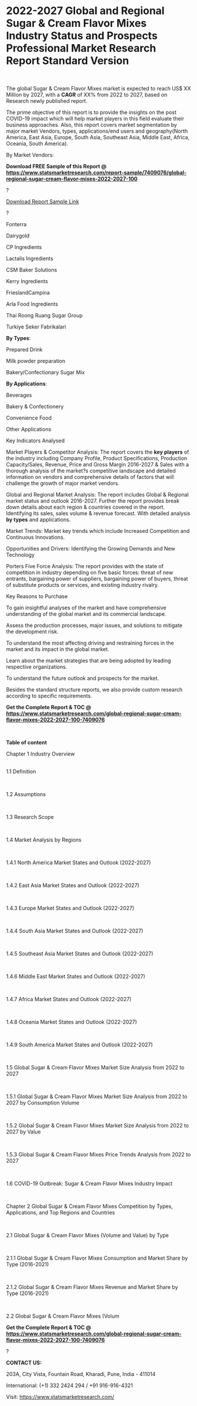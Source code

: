<h1>2022-2027 Global and Regional Sugar & Cream Flavor Mixes Industry Status and Prospects Professional Market Research Report Standard Version</h1><br/><p>The global Sugar & Cream Flavor Mixes market is expected to reach US$ XX Million by 2027, with a <strong>CAGR</strong> of XX% from 2022 to 2027, based on Research newly published report.</p>
 
 
 
 <p>The prime objective of this report is to provide the insights on the post COVID-19 impact which will help market players in this field evaluate their business approaches. Also, this report covers market segmentation by major market Vendors, types, applications/end users and geography(North America, East Asia, Europe, South Asia, Southeast Asia, Middle East, Africa, Oceania, South America).</p>
 
 
 
 <p>By Market Vendors:</p>
 
 
 
 <div><b>Download FREE Sample of this Report @ <a href="https://www.statsmarketresearch.com/download-free-sample/7409076/global-regional-sugar-cream-flavor-mixes-2022-2027-100">https://www.statsmarketresearch.com/report-sample/7409076/global-regional-sugar-cream-flavor-mixes-2022-2027-100</a></b></div>
 
 
 
 <p>? </p>
 
 
 
 <p><a href="https://www.statsmarketresearch.com/download-free-sample/7409076/global-regional-sugar-cream-flavor-mixes-2022-2027-100">Download Report Sample Link</a></p>
 
 
 
 <p>? </p>
 
 
 
 <p>Fonterra</p>
 
 
 
 <p>Dairygold</p>
 
 
 
 <p>CP Ingredients</p>
 
 
 
 <p>Lactalis Ingredients</p>
 
 
 
 <p>CSM Baker Solutions</p>
 
 
 
 <p>Kerry Ingredients</p>
 
 
 
 <p>FrieslandCampina</p>
 
 
 
 <p>Arla Food Ingredients</p>
 
 
 
 <p>Thai Roong Ruang Sugar Group</p>
 
 
 
 <p>Turkiye Seker Fabrikalari</p>
 
 
 
 <p><strong>By Types</strong>:</p>
 
 
 
 <p>Prepared Drink</p>
 
 
 
 <p>Milk powder preparation</p>
 
 
 
 <p>Bakery/Confectionary Sugar Mix</p>
 
 
 
 <p><strong><strong>By Applications</strong></strong>:</p>
 
 
 
 <p>Beverages</p>
 
 
 
 <p>Bakery & Confectionery</p>
 
 
 
 <p>Convenience Food</p>
 
 
 
 <p>Other Applications</p>
 
 
 
 <p>Key Indicators Analysed</p>
 
 
 
 <p>Market Players & Competitor Analysis: The report covers the <strong>key players</strong> of the industry including Company Profile, Product Specifications, Production Capacity/Sales, Revenue, Price and Gross Margin 2016-2027 & Sales with a thorough analysis of the market?s competitive landscape and detailed information on vendors and comprehensive details of factors that will challenge the growth of major market vendors.</p>
 
 
 
 <p>Global and Regional Market Analysis: The report includes Global & Regional market status and outlook 2016-2027. Further the report provides break down details about each region & countries covered in the report. Identifying its sales, sales volume & revenue forecast. With detailed analysis <strong>by types</strong> and applications.</p>
 
 
 
 <p>Market Trends: Market key trends which include Increased Competition and Continuous Innovations.</p>
 
 
 
 <p>Opportunities and Drivers: Identifying the Growing Demands and New Technology</p>
 
 
 
 <p>Porters Five Force Analysis: The report provides with the state of competition in industry depending on five basic forces: threat of new entrants, bargaining power of suppliers, bargaining power of buyers, threat of substitute products or services, and existing industry rivalry.</p>
 
 
 
 <p>Key Reasons to Purchase</p>
 
 
 
 <p>To gain insightful analyses of the market and have comprehensive understanding of the global market and its commercial landscape.</p>
 
 
 
 <p>Assess the production processes, major issues, and solutions to mitigate the development risk.</p>
 
 
 
 <p>To understand the most affecting driving and restraining forces in the market and its impact in the global market.</p>
 
 
 
 <p>Learn about the market strategies that are being adopted by leading respective organizations.</p>
 
 
 
 <p>To understand the future outlook and prospects for the market.</p>
 
 
 
 <p>Besides the standard structure reports, we also provide custom research according to specific requirements.</p>
 
 
 
 <div><b>Get the Complete Report & TOC @ <a href="https://www.statsmarketresearch.com/global-regional-sugar-cream-flavor-mixes-2022-2027-100-7409076">https://www.statsmarketresearch.com/global-regional-sugar-cream-flavor-mixes-2022-2027-100-7409076</a></b></div>
 
 
 
 <p><br />
 
 <b>Table of content</b></p>
 
 
 
 <p>Chapter 1 Industry Overview<br />
 
 <br />
 
 1.1 Definition<br />
 
 <br />
 
 1.2 Assumptions<br />
 
 <br />
 
 1.3 Research Scope<br />
 
 <br />
 
 1.4 Market Analysis by Regions<br />
 
 <br />
 
 1.4.1 North America Market States and Outlook (2022-2027)<br />
 
 <br />
 
 1.4.2 East Asia Market States and Outlook (2022-2027)<br />
 
 <br />
 
 1.4.3 Europe Market States and Outlook (2022-2027)<br />
 
 <br />
 
 1.4.4 South Asia Market States and Outlook (2022-2027)<br />
 
 <br />
 
 1.4.5 Southeast Asia Market States and Outlook (2022-2027)<br />
 
 <br />
 
 1.4.6 Middle East Market States and Outlook (2022-2027)<br />
 
 <br />
 
 1.4.7 Africa Market States and Outlook (2022-2027)<br />
 
 <br />
 
 1.4.8 Oceania Market States and Outlook (2022-2027)<br />
 
 <br />
 
 1.4.9 South America Market States and Outlook (2022-2027)<br />
 
 <br />
 
 1.5 Global Sugar & Cream Flavor Mixes Market Size Analysis from 2022 to 2027<br />
 
 <br />
 
 1.5.1 Global Sugar & Cream Flavor Mixes Market Size Analysis from 2022 to 2027 by Consumption Volume<br />
 
 <br />
 
 1.5.2 Global Sugar & Cream Flavor Mixes Market Size Analysis from 2022 to 2027 by Value<br />
 
 <br />
 
 1.5.3 Global Sugar & Cream Flavor Mixes Price Trends Analysis from 2022 to 2027<br />
 
 <br />
 
 1.6 COVID-19 Outbreak: Sugar & Cream Flavor Mixes Industry Impact<br />
 
 <br />
 
 Chapter 2 Global Sugar & Cream Flavor Mixes Competition by Types, Applications, and Top Regions and Countries<br />
 
 <br />
 
 2.1 Global Sugar & Cream Flavor Mixes (Volume and Value) by Type<br />
 
 <br />
 
 2.1.1 Global Sugar & Cream Flavor Mixes Consumption and Market Share by Type (2016-2021)<br />
 
 <br />
 
 2.1.2 Global Sugar & Cream Flavor Mixes Revenue and Market Share by Type (2016-2021)<br />
 
 <br />
 
 2.2 Global Sugar & Cream Flavor Mixes (Volum</p>
 
 
 
 <div><b>Get the Complete Report & TOC @ <a href="https://www.statsmarketresearch.com/global-regional-sugar-cream-flavor-mixes-2022-2027-100-7409076">https://www.statsmarketresearch.com/global-regional-sugar-cream-flavor-mixes-2022-2027-100-7409076</a></b></div>
 
 
 
 <p>? </p>
 
 
 
 <p><b>CONTACT US:</b><br />
 
 203A, City Vista, Fountain Road, Kharadi, Pune, India - 411014<br />
 
 International: (+1) 332 2424 294 / +91 916-916-4321<br />
 
 Visit: <a href="https://www.statsmarketresearch.com/">https://www.statsmarketresearch.com/</a></p>